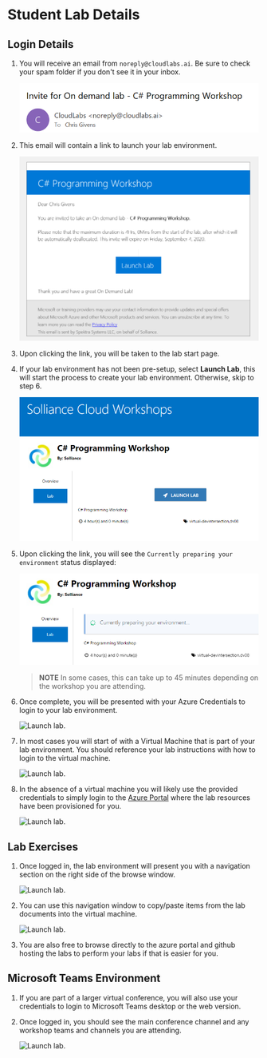 # Student Lab Details

## Login Details

1. You will receive an email from `noreply@cloudlabs.ai`. Be sure to check your spam folder if you don't see it in your inbox.

    ![From email address.](/media/email-noreply-cloudlabs.png "Look for the noreply@cloudlabs.ai email")

2. This email will contain a link to launch your lab environment.

    ![Launch lab.](/media/email-launch-lab.png "click the Launch Lab link")

3. Upon clicking the link, you will be taken to the lab start page.
4. If your lab environment has not been pre-setup, select **Launch Lab**, this will start the process to create your lab environment. Otherwise, skip to step 6.

    ![Launch your lab.](/media/web-launch-lab.png "Launch your lab")

5. Upon clicking the link, you will see the `Currently preparing your environment` status displayed:

    ![Launch your lab.](/media/web-lab-launching.png "Launch your lab")

    > **NOTE** In some cases, this can take up to 45 minutes depending on the workshop you are attending.

6. Once complete, you will be presented with your Azure Credentials to login to your lab environment.

    ![Launch lab.](/media/todo.png "click the Launch Lab link")

7. In most cases you will start of with a Virtual Machine that is part of your lab environment. You should reference your lab instructions with how to login to the virtual machine.

    ![Launch lab.](/media/todo.png "click the Launch Lab link")

8. In the absence of a virtual machine you will likely use the provided credentials to simply login to the [Azure Portal](https://portal.azure.com) where the lab resources have been provisioned for you.

    ![Launch lab.](/media/todo.png "click the Launch Lab link")

## Lab Exercises

1. Once logged in, the lab environment will present you with a navigation section on the right side of the browse window.

    ![Launch lab.](/media/todo.png "click the Launch Lab link")

2. You can use this navigation window to copy/paste items from the lab documents into the virtual machine.

    ![Launch lab.](/media/todo.png "click the Launch Lab link")

3. You are also free to browse directly to the azure portal and github hosting the labs to perform your labs if that is easier for you.

## Microsoft Teams Environment

1. If you are part of a larger virtual conference, you will also use your credentials to login to Microsoft Teams desktop or the web version.
2. Once logged in, you should see the main conference channel and any workshop teams and channels you are attending.

    ![Launch lab.](/media/todo.png "click the Launch Lab link")
